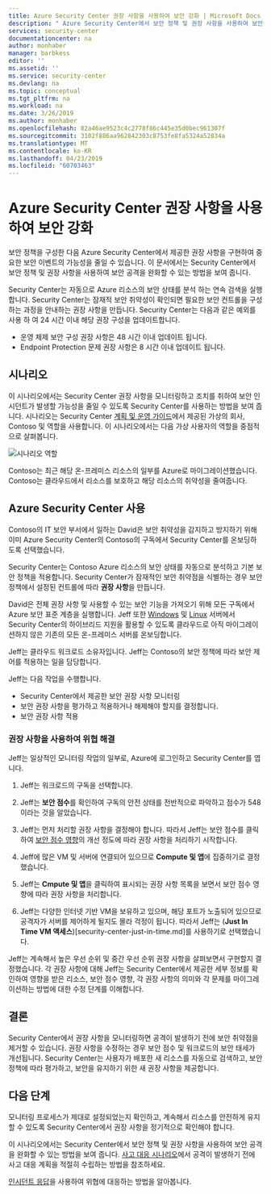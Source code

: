 ```yaml
---
title: Azure Security Center 권장 사항을 사용하여 보안 강화 | Microsoft Docs
description: " Azure Security Center에서 보안 정책 및 권장 사항을 사용하여 보안 공격을 완화할 수 있는 방법을 알아봅니다. "
services: security-center
documentationcenter: na
author: monhaber
manager: barbkess
editor: ''
ms.assetid: ''
ms.service: security-center
ms.devlang: na
ms.topic: conceptual
ms.tgt_pltfrm: na
ms.workload: na
ms.date: 3/26/2019
ms.author: monhaber
ms.openlocfilehash: 82a46ae9523c4c2778f86c445e35d0bec961307f
ms.sourcegitcommit: 3102f886aa962842303c8753fe8fa5324a52834a
ms.translationtype: MT
ms.contentlocale: ko-KR
ms.lasthandoff: 04/23/2019
ms.locfileid: "60703463"
---
```

# <a name="use-azure-security-center-recommendations-to-enhance-security"></a>Azure Security Center 권장 사항을 사용하여 보안 강화
보안 정책을 구성한 다음 Azure Security Center에서 제공한 권장 사항을 구현하여 중요한 보안 이벤트의 가능성을 줄일 수 있습니다. 이 문서에서는 Security Center에서 보안 정책 및 권장 사항을 사용하여 보안 공격을 완화할 수 있는 방법을 보여 줍니다. 

Security Center는 자동으로 Azure 리소스의 보안 상태를 분석 하는 연속 검색을 실행 합니다. Security Center는 잠재적 보안 취약성이 확인되면 필요한 보안 컨트롤을 구성하는 과정을 안내하는 권장 사항을 만듭니다. Security Center는 다음과 같은 예외를 사용 하 여 24 시간 이내 해당 권장 구성을 업데이트합니다.

- 운영 체제 보안 구성 권장 사항은 48 시간 이내 업데이트 됩니다.
- Endpoint Protection 문제 권장 사항은 8 시간 이내 업데이트 됩니다.

## <a name="scenario"></a>시나리오
이 시나리오에서는 Security Center 권장 사항을 모니터링하고 조치를 취하여 보안 인시던트가 발생할 가능성을 줄일 수 있도록 Security Center를 사용하는 방법을 보여 줍니다. 시나리오는 Security Center [계획 및 운영 가이드](security-center-planning-and-operations-guide.md#security-roles-and-access-controls)에서 제공된 가상의 회사, Contoso 및 역할을 사용합니다. 이 시나리오에서는 다음 가상 사용자의 역할을 중점적으로 살펴봅니다.

![시나리오 역할](./media/security-center-using-recommendations/scenario-roles.png)

Contoso는 최근 해당 온-프레미스 리소스의 일부를 Azure로 마이그레이션했습니다. Contoso는 클라우드에서 리소스를 보호하고 해당 리소스의 취약성을 줄여줍니다.

## <a name="use-azure-security-center"></a>Azure Security Center 사용
Contoso의 IT 보안 부서에서 일하는 David은 보안 취약성을 감지하고 방지하기 위해 이미 Azure Security Center의 Contoso의 구독에서 Security Center를 온보딩하도록 선택했습니다. 

Security Center는 Contoso Azure 리소스의 보안 상태를 자동으로 분석하고 기본 보안 정책을 적용합니다. Security Center가 잠재적인 보안 취약점을 식별하는 경우 보안 정책에서 설정된 컨트롤에 따라 **권장 사항**을 만듭니다. 

David은 전체 권장 사항 및 사용할 수 있는 보안 기능을 가져오기 위해 모든 구독에서 Azure 보안 표준 계층을 실행합니다. Jeff 또한 [Windows](quick-onboard-windows-computer.md) 및 [Linux](quick-onboard-linux-computer.md) 서버에서 Security Center의 하이브리드 지원을 활용할 수 있도록 클라우드로 아직 마이그레이션하지 않은 기존의 모든 온-프레미스 서버를 온보딩합니다.

Jeff는 클라우드 워크로드 소유자입니다. Jeff는 Contoso의 보안 정책에 따라 보안 제어를 적용하는 일을 담당합니다. 

Jeff는 다음 작업을 수행합니다.

- Security Center에서 제공한 보안 권장 사항 모니터링
- 보안 권장 사항을 평가하고 적용하거나 해제해야 할지를 결정합니다.
- 보안 권장 사항 적용

### <a name="remediate-threats-using-recommendations"></a>권장 사항을 사용하여 위협 해결
Jeff는 일상적인 모니터링 작업의 일부로, Azure에 로그인하고 Security Center를 엽니다. 

1. Jeff는 워크로드의 구독을 선택합니다.

2. Jeff는 **보안 점수**를 확인하여 구독의 안전 상태를 전반적으로 파악하고 점수가 548이라는 것을 알았습니다.

3. Jeff는 먼저 처리할 권장 사항을 결정해야 합니다. 따라서 Jeff는 보안 점수를 클릭하여 [보안 점수 영향](security-center-secure-score.md)의 개선 정도에 따라 권장 사항을 처리하기 시작합니다.

4. Jeff에 많은 VM 및 서버에 연결되어 있으므로 **Compute 및 앱**에 집중하기로 결정했습니다.

5. Jeff는 **Cmpute 및 앱**을 클릭하여 표시되는 권장 사항 목록을 보면서 보안 점수 영향에 따라 권장 사항을 처리합니다.

6. Jeff는 다양한 인터넷 기반 VM을 보유하고 있으며, 해당 포트가 노출되어 있으므로 공격자가 서버를 제어하게 될지도 몰라 걱정이 됩니다. 따라서 Jeff는 (**Just In Time VM 액세스**)[security-center-just-in-time.md]를 사용하기로 선택했습니다.

Jeff는 계속해서 높은 우선 순위 및 중간 우선 순위 권장 사항을 살펴보면서 구현할지 결정했습니다. 각 권장 사항에 대해 Jeff는 Security Center에서 제공한 세부 정보를 확인하여 영향을 받은 리소스, 보안 점수 영향, 각 권장 사항의 의미와 각 문제를 마이그레이션하는 방법에 대한 수정 단계를 이해합니다.

## <a name="conclusion"></a>결론
Security Center에서 권장 사항을 모니터링하면 공격이 발생하기 전에 보안 취약점을 제거할 수 있습니다. 권장 사항을 수정하는 경우 보안 점수 및 워크로드의 보안 태세가 개선됩니다. Security Center는 사용자가 배포한 새 리소스를 자동으로 검색하고, 보안 정책에 따라 평가하고, 보안을 유지하기 위한 새 권장 사항을 제공합니다.


## <a name="next-steps"></a>다음 단계
모니터링 프로세스가 제대로 설정되었는지 확인하고, 계속해서 리소스를 안전하게 유지할 수 있도록 Security Center에서 권장 사항을 정기적으로 확인해야 합니다.

이 시나리오에서는 Security Center에서 보안 정책 및 권장 사항을 사용하여 보안 공격을 완화할 수 있는 방법을 보여 줍니다. [사고 대응 시나리오](security-center-incident-response.md)에서 공격이 발생하기 전에 사고 대응 계획을 적절히 수립하는 방법을 참조하세요.

[인시던트 응답](security-center-incident-response.md)을 사용하여 위협에 대응하는 방법을 알아봅니다.
